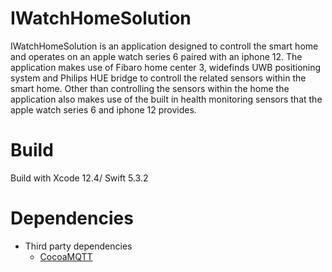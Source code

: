 # IWatchHomeSolution
IWatchHomeSolution is an application designed to controll the smart home and operates on an apple watch series 6 paired with an iphone 12. The application makes use of Fibaro home center 3, widefinds UWB positioning system and Philips HUE bridge to controll the related sensors within the smart home. Other than controlling the sensors within the home the application also makes use of the built in health monitoring sensors that the apple watch series 6 and iphone 12 provides.

# Build #
Build with Xcode 12.4/ Swift 5.3.2

# Dependencies #
- Third party dependencies
  - [CocoaMQTT](https://github.com/emqx/CocoaMQTT)



